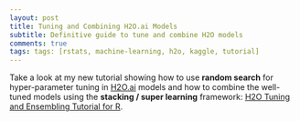 ```yaml
---
layout: post
title: Tuning and Combining H2O.ai Models
subtitle: Definitive guide to tune and combine H2O models
comments: true
tags: tags: [rstats, machine-learning, h2o, kaggle, tutorial]
---
```


Take a look at my new tutorial showing how to use **random search** for hyper-parameter tuning in [H2O.ai](https://github.com/h2oai) models and how to combine the well-tuned models using the **stacking / super learning** framework: [H2O Tuning and Ensembling Tutorial for R](https://davpinto.github.io/h2o-tutorial).
